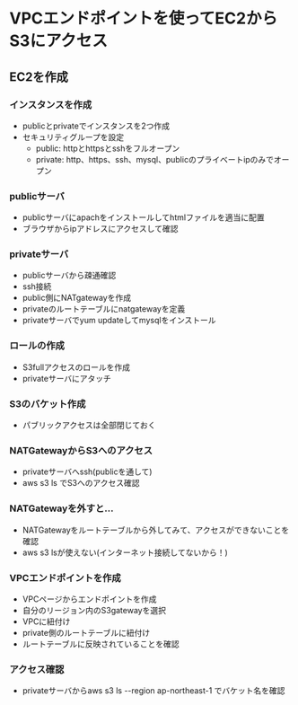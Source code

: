 # VPCエンドポイントを使ってEC2からS3にアクセス
## EC2を作成
### インスタンスを作成
- publicとprivateでインスタンスを2つ作成
- セキュリティグループを設定
  - public: httpとhttpsとsshをフルオープン
  - private: http、https、ssh、mysql、publicのプライベートipのみでオープン

### publicサーバ
- publicサーバにapachをインストールしてhtmlファイルを適当に配置
- ブラウザからipアドレスにアクセスして確認

### privateサーバ
- publicサーバから疎通確認
- ssh接続
- public側にNATgatewayを作成
- privateのルートテーブルにnatgatewayを定義
- privateサーバでyum updateしてmysqlをインストール

### ロールの作成
- S3fullアクセスのロールを作成
- privateサーバにアタッチ

### S3のバケット作成
- パブリックアクセスは全部閉じておく

### NATGatewayからS3へのアクセス
- privateサーバへssh(publicを通して)
- aws s3 ls でS3へのアクセス確認

### NATGatewayを外すと…
- NATGatewayをルートテーブルから外してみて、アクセスができないことを確認
- aws s3 lsが使えない(インターネット接続してないから！)

### VPCエンドポイントを作成
- VPCページからエンドポイントを作成
- 自分のリージョン内のS3gatewayを選択
- VPCに紐付け
- private側のルートテーブルに紐付け
- ルートテーブルに反映されていることを確認

### アクセス確認
- privateサーバからaws s3 ls --region ap-northeast-1 でバケット名を確認
